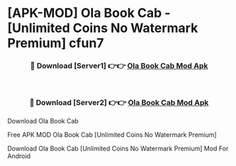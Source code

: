 # [APK-MOD] Ola  Book Cab - [Unlimited Coins No Watermark Premium] cfun7



<div align="center">
<h3>🔴 Download [Server1] 👉👉 <a href="https://momento.my/?title=Ola__Book_Cab">Ola  Book Cab Mod Apk</a></h3><br>

<h3>🔴 Download [Server2] 👉👉 <a href="https://momento.my/?title=Ola__Book_Cab">Ola  Book Cab Mod Apk</a></h3>
</div>



Download Ola  Book Cab 

Free APK MOD Ola  Book Cab [Unlimited Coins No Watermark Premium]

Download Ola  Book Cab [Unlimited Coins No Watermark Premium] Mod For Android
